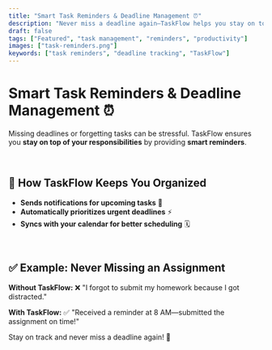 ```yaml
---
title: "Smart Task Reminders & Deadline Management ⏰"
description: "Never miss a deadline again—TaskFlow helps you stay on top of your tasks with smart reminders."
draft: false
tags: ["Featured", "task management", "reminders", "productivity"]
images: ["task-reminders.png"]
keywords: ["task reminders", "deadline tracking", "TaskFlow"]
---
```

# Smart Task Reminders & Deadline Management ⏰

Missing deadlines or forgetting tasks can be stressful. TaskFlow ensures you **stay on top of your responsibilities** by providing **smart reminders**.

<br>

## 🔔 **How TaskFlow Keeps You Organized**

- **Sends notifications for upcoming tasks** 📅
- **Automatically prioritizes urgent deadlines** ⚡
- **Syncs with your calendar for better scheduling** 🗓

<br>

## ✅ **Example: Never Missing an Assignment**

**Without TaskFlow:**
❌ "I forgot to submit my homework because I got distracted."

**With TaskFlow:**
✅ "Received a reminder at 8 AM—submitted the assignment on time!"

Stay on track and never miss a deadline again! 🚀
